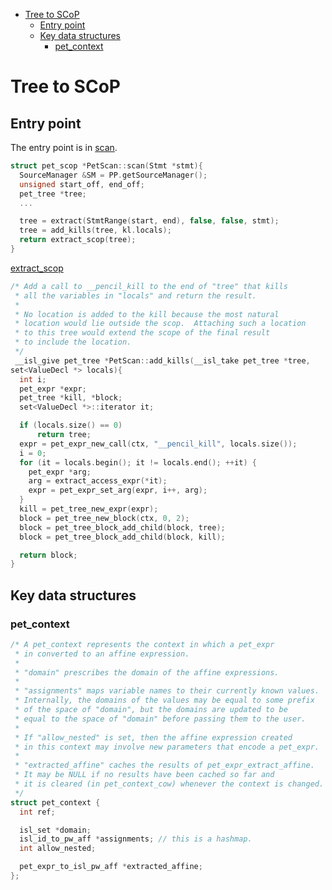 
<!-- TOC depthFrom:1 depthTo:6 withLinks:1 updateOnSave:1 orderedList:0 -->

- [Tree to SCoP](#tree-to-scop)
    - [Entry point](#entry-point)
    - [Key data structures](#key-data-structures)
        - [pet_context](#petcontext)

<!-- /TOC -->

# Tree to SCoP

## Entry point

The entry point is in [scan](https://github.com/Meinersbur/pet/blob/master/scan.cc#L2594).

```c
struct pet_scop *PetScan::scan(Stmt *stmt){
  SourceManager &SM = PP.getSourceManager();
  unsigned start_off, end_off;
  pet_tree *tree;
  ...

  tree = extract(StmtRange(start, end), false, false, stmt);
  tree = add_kills(tree, kl.locals);
  return extract_scop(tree);
}
```

[extract_scop](https://github.com/Meinersbur/pet/blob/master/scan.cc#L2479)

```c
/* Add a call to __pencil_kill to the end of "tree" that kills
 * all the variables in "locals" and return the result.
 *
 * No location is added to the kill because the most natural
 * location would lie outside the scop.  Attaching such a location
 * to this tree would extend the scope of the final result
 * to include the location.
 */
 __isl_give pet_tree *PetScan::add_kills(__isl_take pet_tree *tree,
set<ValueDecl *> locals){
  int i;
  pet_expr *expr;
  pet_tree *kill, *block;
  set<ValueDecl *>::iterator it;

  if (locals.size() == 0)
      return tree;
  expr = pet_expr_new_call(ctx, "__pencil_kill", locals.size());
  i = 0;
  for (it = locals.begin(); it != locals.end(); ++it) {
    pet_expr *arg;
    arg = extract_access_expr(*it);
    expr = pet_expr_set_arg(expr, i++, arg);
  }
  kill = pet_tree_new_expr(expr);
  block = pet_tree_new_block(ctx, 0, 2);
  block = pet_tree_block_add_child(block, tree);
  block = pet_tree_block_add_child(block, kill);

  return block;
}
```

## Key data structures

### pet_context

```c
/* A pet_context represents the context in which a pet_expr
 * in converted to an affine expression.
 *
 * "domain" prescribes the domain of the affine expressions.
 *
 * "assignments" maps variable names to their currently known values.
 * Internally, the domains of the values may be equal to some prefix
 * of the space of "domain", but the domains are updated to be
 * equal to the space of "domain" before passing them to the user.
 *
 * If "allow_nested" is set, then the affine expression created
 * in this context may involve new parameters that encode a pet_expr.
 *
 * "extracted_affine" caches the results of pet_expr_extract_affine.
 * It may be NULL if no results have been cached so far and
 * it is cleared (in pet_context_cow) whenever the context is changed.
 */
struct pet_context {
  int ref;

  isl_set *domain;
  isl_id_to_pw_aff *assignments; // this is a hashmap.
  int allow_nested;

  pet_expr_to_isl_pw_aff *extracted_affine;
};
```
